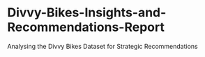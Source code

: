 # Divvy-Bikes-Insights-and-Recommendations-Report
Analysing the Divvy Bikes Dataset for Strategic Recommendations
